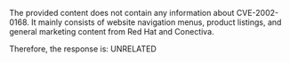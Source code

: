 The provided content does not contain any information about CVE-2002-0168. It mainly consists of website navigation menus, product listings, and general marketing content from Red Hat and Conectiva.

Therefore, the response is: UNRELATED